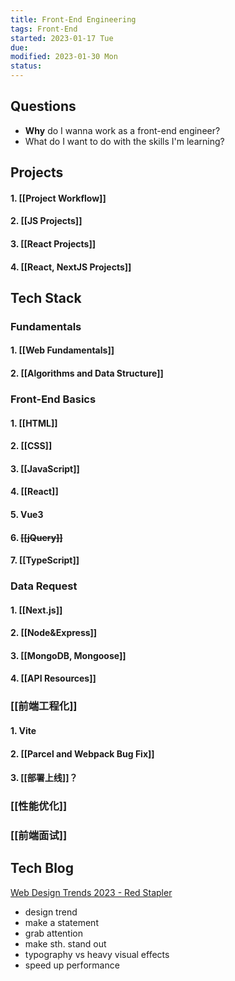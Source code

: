 ```yaml
---
title: Front-End Engineering
tags: Front-End 
started: 2023-01-17 Tue
due: 
modified: 2023-01-30 Mon
status: 
---
```

## Questions
- **Why** do I wanna work as a front-end engineer?
- What do I want to do with the skills I'm learning?  
## Projects
#### 1. [[Project Workflow]]
#### 2. [[JS Projects]]
#### 3. [[React Projects]]
#### 4. [[React, NextJS Projects]]
## Tech Stack
### Fundamentals 
#### 1. [[Web Fundamentals]]
#### 2. [[Algorithms and Data Structure]]
### Front-End Basics 
#### 1. [[HTML]]
#### 2. [[CSS]] 
#### 3. [[JavaScript]]
#### 4. [[React]]
#### 5. Vue3
#### 6. ~~[[jQuery]]~~
#### 7. [[TypeScript]]
### Data Request 
#### 1. [[Next.js]]
#### 2. [[Node&Express]]
#### 3. [[MongoDB, Mongoose]]
#### 4. [[API Resources]]
### [[前端工程化]]
#### 1. Vite
#### 2. [[Parcel and Webpack Bug Fix]]
#### 3. [[部署上线]]？
### [[性能优化]]
### [[前端面试]]
## Tech Blog
[Web Design Trends 2023 - Red Stapler](https://redstapler.co/web-design-trends-2023/)
- design trend
- make a statement
- grab attention
- make sth. stand out
- typography vs heavy visual effects
- speed up performance
